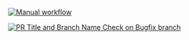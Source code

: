 [![Manual workflow](https://github.com/maqboolahmadzia/gitHubActionsForTesting/actions/workflows/manual.yml/badge.svg)](https://github.com/maqboolahmadzia/gitHubActionsForTesting/actions/workflows/manual.yml)


[![PR Title and Branch Name Check on Bugfix branch](https://github.com/maqboolahmadzia/gitHubActionsForTesting/actions/workflows/prbr-test.yml/badge.svg)](https://github.com/maqboolahmadzia/gitHubActionsForTesting/actions/workflows/prbr-test.yml)
